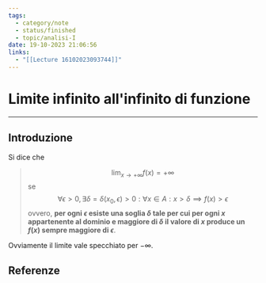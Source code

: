 ```yaml
---
tags:
  - category/note
  - status/finished
  - topic/analisi-I
date: 19-10-2023 21:06:56
links:
  - "[[Lecture 16102023093744]]"
---
```

# Limite infinito all'infinito di funzione
---
## Introduzione
 Si dice che
> $$\lim_{x \to +\infty} f(x) = +\infty$$
> se
> $$\forall \epsilon > 0, \exists \delta = \delta(x_{0}, \epsilon) > 0 : \forall x \in A : x > \delta \implies f(x) > \epsilon$$
> ovvero, **per ogni $\epsilon$ esiste una soglia $\delta$ tale per cui per ogni $x$ appartenente al dominio e maggiore di $\delta$ il valore di $x$ produce un $f(x)$ sempre maggiore di $\epsilon$**.

Ovviamente il limite vale specchiato per $-\infty$.

## Referenze